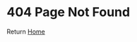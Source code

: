 <h1>404 Page Not Found</h1>
<p>Return <a href="https://husqvarna-motorcyclesjapan.com/">Home</a></p>
